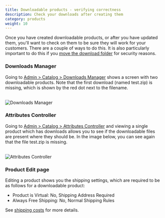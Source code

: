 ```yaml
---
title: Downloadable products - verifying correctness 
description: Check your downloads after creating them
category: products
weight: 10
---
```


Once you have created downloadable products, or after you have updated them, you'll want to check on them to be sure they will work for your customers.  There are a couple of ways to do this. It is also particularly important to do this if you [move the download folder](/user/security/relocate_download_folder/) for security reasons. 

### Downloads Manager 
Going to [Admin > Catalog > Downloads Manager](/user/admin_pages/catalog/downloads_manager/) shows a screen with two downloadable products.  Note that the first download (named test.zip) is missing, which is shown by the red dot next to the filename. 

<br>
<img src="/images/downloads_manager.png" alt="Downloads Manager" />

### Attributes Controller 

Going to [Admin > Catalog > Attributes Controller](/user/admin_pages/catalog/attributes_controller/) and viewing a single product which has downloads allows you to see if the downloadable files are present where they should be. 
In the image below, you can see again that the file test.zip is missing.

<br>
<img src="/images/attributes_controller_attributes.png" alt="Attributes Controller" />

### Product Edit page 

Editing a product shows you the shipping settings, which are required to be as follows for a downloadable product: 

- Product is Virtual: No, Shipping Address Required
- Always Free Shipping: No, Normal Shipping Rules

See [shipping costs](/user/products/downloadable/#additional-notes-about-downloads-and-shipping-costs) for more details. 


